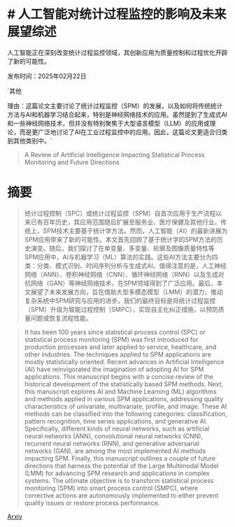 # # 人工智能对统计过程监控的影响及未来展望综述
人工智能正在深刻改变统计过程监控领域，其创新应用为质量控制和过程优化开辟了新的可能性。

发布时间：2025年02月22日

`其他

理由：这篇论文主要讨论了统计过程监控（SPM）的发展，以及如何将传统统计方法与AI和机器学习结合起来，特别是神经网络技术的应用。虽然提到了生成式AI和一些神经网络技术，但并没有特别聚焦于大型语言模型（LLM）的应用或理论，而是更广泛地讨论了AI在工业过程监控中的应用。因此，这篇论文更适合归类到其他类别中。`

> A Review of Artificial Intelligence Impacting Statistical Process Monitoring and Future Directions

# 摘要

> 统计过程控制（SPC）或统计过程监控（SPM）自首次应用于生产流程以来已有百年历史，其应用范围随后扩展至服务业、医疗保健及其他行业。传统上，SPM技术主要基于统计学方法。然而，人工智能（AI）的最新进展为SPM应用带来了新的可能性。本文首先回顾了基于统计学的SPM方法的历史演变。随后，我们探讨了在单变量、多变量、轮廓及图像质量特性等SPM应用中，AI与机器学习（ML）算法的实践。这些AI方法主要分为四类：分类、模式识别、时间序列分析与生成式AI。值得注意的是，人工神经网络（ANN）、卷积神经网络（CNN）、循环神经网络（RNN）以及生成对抗网络（GAN）等神经网络技术，在SPM领域得到了广泛应用。最后，本文展望了未来发展方向，旨在借助大型多模态模型（LMM）的潜力，推动复杂系统中SPM研究与应用的进步。我们的最终目标是将统计过程监控（SPM）升级为智能过程控制（SMPC），实现自主化纠正措施，以预防质量问题或恢复流程性能。

> It has been 100 years since statistical process control (SPC) or statistical process monitoring (SPM) was first introduced for production processes and later applied to service, healthcare, and other industries. The techniques applied to SPM applications are mostly statistically oriented. Recent advances in Artificial Intelligence (AI) have reinvigorated the imagination of adopting AI for SPM applications. This manuscript begins with a concise review of the historical development of the statistically based SPM methods. Next, this manuscript explores AI and Machine Learning (ML) algorithms and methods applied in various SPM applications, addressing quality characteristics of univariate, multivariate, profile, and image. These AI methods can be classified into the following categories: classification, pattern recognition, time series applications, and generative AI. Specifically, different kinds of neural networks, such as artificial neural networks (ANN), convolutional neural networks (CNN), recurrent neural networks (RNN), and generative adversarial networks (GAN), are among the most implemented AI methods impacting SPM. Finally, this manuscript outlines a couple of future directions that harness the potential of the Large Multimodal Model (LMM) for advancing SPM research and applications in complex systems. The ultimate objective is to transform statistical process monitoring (SPM) into smart process control (SMPC), where corrective actions are autonomously implemented to either prevent quality issues or restore process performance.

[Arxiv](https://arxiv.org/abs/2503.01858)